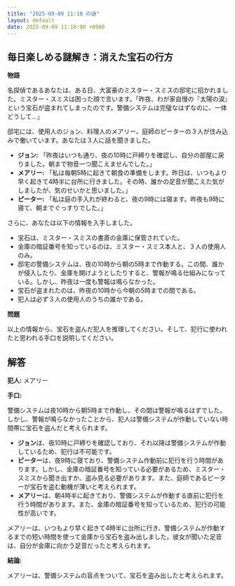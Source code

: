 ```yaml
---
title: "2025-09-09 11:10 の謎"
layout: default
date: 2025-09-09 11:10:00 +0900
---
```

## 毎日楽しめる謎解き：消えた宝石の行方

**物語**

名探偵であるあなたは、ある日、大富豪のミスター・スミスの邸宅に招かれました。ミスター・スミスは困った顔で言います。「昨夜、わが家自慢の『太陽の涙』という宝石が盗まれてしまったのです。警備システムは完璧なはずなのに、一体どうして…」

邸宅には、使用人のジョン、料理人のメアリー、庭師のピーターの３人が住み込みで働いています。あなたは３人に話を聞きました。

*   **ジョン:** 「昨夜はいつも通り、夜の10時に戸締りを確認し、自分の部屋に戻りました。朝まで物音一つ聞こえませんでした。」
*   **メアリー:** 「私は毎朝5時に起きて朝食の準備をします。昨日は、いつもより早く起きて4時半に台所に行きました。その時、誰かの足音が聞こえた気がしましたが、気のせいかと思いました。」
*   **ピーター:** 「私は庭の手入れが終わると、夜の9時には寝ます。昨夜も9時に寝て、朝までぐっすりでした。」

さらに、あなたは以下の情報を入手しました。

*   宝石は、ミスター・スミスの書斎の金庫に保管されていた。
*   金庫の暗証番号を知っているのは、ミスター・スミス本人と、３人の使用人のみ。
*   邸宅の警備システムは、夜の10時から朝の5時まで作動する。この間、誰かが侵入したり、金庫を開けようとしたりすると、警報が鳴る仕組みになっている。しかし、昨夜は一度も警報は鳴らなかった。
*   宝石が盗まれたのは、昨夜の10時から今朝の5時までの間である。
*   犯人は必ず３人の使用人のうちの誰かである。

**問題**

以上の情報から、宝石を盗んだ犯人を推理してください。そして、犯行に使われたと思われる手口を説明してください。

## 解答

**犯人:** メアリー

**手口:**

警備システムは夜10時から朝5時まで作動し、その間は警報が鳴るはずでした。しかし、警報が鳴らなかったことから、犯人は警備システムが作動していない時間帯に宝石を盗んだと考えられます。

*   **ジョン**は、夜10時に戸締りを確認しており、それ以降は警備システムが作動しているため、犯行は不可能です。
*   **ピーター**は、夜9時に寝ており、警備システム作動前に犯行を行う時間があります。しかし、金庫の暗証番号を知っている必要があるため、ミスター・スミスから聞き出すか、盗み見る必要があります。また、庭師であるピーターが宝石を盗む動機が薄いと考えられます。
*   **メアリー**は、朝4時半に起きており、警備システムが作動する直前に犯行を行う時間があります。また、金庫の暗証番号を知っているため、犯行の可能性が高いです。

メアリーは、いつもより早く起きて4時半に台所に行き、警備システムが作動するまでの短い時間を使って金庫から宝石を盗み出しました。彼女が聞いた足音は、自分が金庫に向かう足音だったと考えられます。

**結論:**

メアリーは、警備システムの盲点をついて、宝石を盗み出したと考えられます。
